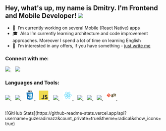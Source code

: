 ## Hey, what's up, my name is Dmitry. I'm Frontend and Mobile Developer! <img src="https://media.giphy.com/media/YoJ9eH1qLkbBe/giphy.gif" width="50"/>
- 👀&#160; I’m currently working on several Mobile (React Native) apps
- 🎓&#160; Also I’m currently learning architecture and code improvement approaches. Moreover I spend a lot of time on learning English
- 👯&#160; I’m interested in any offers, if you have something - [just write me](https://www.linkedin.com/in/dmitry-guzerchuk-35b81520b/)

### Connect with me:

<p align='left'>
  <a href="https://www.linkedin.com/in/dmitry-guzerchuk-35b81520b/">
    <img height="30" src="https://thumbs.dreamstime.com/b/colored-linkedin-logo-colored-linkedin-logo-vector-ai-file-easily-editable-have-white-background-high-resolution-155698459.jpg">
  </a>
  &nbsp;&nbsp;
  <a href="https://www.codewars.com/users/guzeradimazz">
    <img height="30" src="https://i.ibb.co/3p4pmPL/Screen-Shot-2020-09-30-at-22-08-32.png">
  </a>
</p>

### Languages and Tools:

<p>
  <a href="https://code.visualstudio.com/">
    <img height="30" src="https://upload.wikimedia.org/wikipedia/commons/thumb/9/9a/Visual_Studio_Code_1.35_icon.svg/2048px-Visual_Studio_Code_1.35_icon.svg.png">
  </a>
  &nbsp;&nbsp;
  <a href="https://en.wikipedia.org/wiki/HTML5">
    <img height="30" src="https://www.w3.org/html/logo/downloads/HTML5_1Color_Black.png">
  </a>
  &nbsp;&nbsp;
  <a href="https://en.wikipedia.org/wiki/Cascading_Style_Sheets">
    <img height="30" src="https://raw.githubusercontent.com/github/explore/80688e429a7d4ef2fca1e82350fe8e3517d3494d/topics/css/css.png">
  </a>
  &nbsp;&nbsp;
  <a href="https://www.javascript.com">
    <img height="30" src="https://raw.githubusercontent.com/github/explore/80688e429a7d4ef2fca1e82350fe8e3517d3494d/topics/javascript/javascript.png">
  </a>
  &nbsp;&nbsp;
  <a href="https://www.typescriptlang.org">
    <img height="30" src="https://miro.medium.com/max/816/1*mn6bOs7s6Qbao15PMNRyOA.png">
  </a>
  &nbsp;&nbsp;
  <a href="https://reactjs.org">
    <img height="30" src="https://raw.githubusercontent.com/github/explore/80688e429a7d4ef2fca1e82350fe8e3517d3494d/topics/react/react.png">
  </a>
  &nbsp;&nbsp;
  <a href="https://redux.js.org">
    <img height="30" src="https://cdn.worldvectorlogo.com/logos/redux.svg">
  </a>
   &nbsp;&nbsp;
  <a href="https://reactnative.dev">
    <img height="30" src="https://res.cloudinary.com/practicaldev/image/fetch/s--LS4X9NFz--/c_limit%2Cf_auto%2Cfl_progressive%2Cq_auto%2Cw_880/https://pagepro.co/blog/wp-content/uploads/2020/03/react-native-logo-884x1024.png">
  </a>
  &nbsp;&nbsp;
  <a href="https://www.postgresql.org">
    <img height="30" src="https://www.postgresql.org/media/img/about/press/elephant.png">
  </a>
  &nbsp;&nbsp;
  <a href="https://git-scm.com">
    <img height="30" src="https://raw.githubusercontent.com/github/explore/80688e429a7d4ef2fca1e82350fe8e3517d3494d/topics/git/git.png">
  </a>
  &nbsp;&nbsp;
</p>

<br/>
![GitHub Stats](https://github-readme-stats.vercel.app/api?username=guzeradimazz&count_private=true&theme=radical&show_icons=true)
